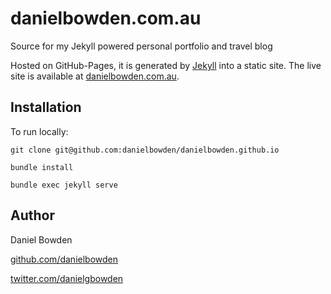 # danielbowden.com.au

Source for my Jekyll powered personal portfolio and travel blog

Hosted on GitHub-Pages, it is generated by [Jekyll](http://github.com/mojombo/jekyll) into a static site. The live site is available at [danielbowden.com.au](http://www.danielbowden.com.au).

## Installation

To run locally:

```shell
git clone git@github.com:danielbowden/danielbowden.github.io

bundle install

bundle exec jekyll serve

```

## Author

Daniel Bowden

[github.com/danielbowden](https://github.com/danielbowden)

[twitter.com/danielgbowden](https://twitter.com/danielgbowden)
